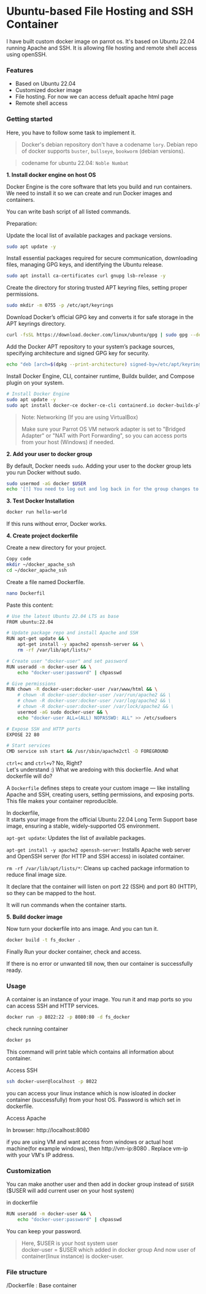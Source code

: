 # Ubuntu-based File Hosting and SSH Container

I have built custom docker image on parrot os. It's based on Ubuntu 22.04 running Apache and SSH. It is allowing file hosting and remote shell access using openSSH.

### Features
- Based on Ubuntu 22.04
- Customized docker image
- File hosting. For now we can access defualt apache html page
- Remote shell access

### Getting started
Here, you have to follow some task to implement it.

> Docker's debian repository don't have a codename ```lory```.
> Debian repo of docker supports ```buster```, ```bullseye```, ```bookworm``` (debian versions).

> codename for ubuntu 22.04: ```Noble Numbat```

**1. Install docker engine on host OS**

Docker Engine is the core software that lets you build and run containers. We need to install it so we can create and run Docker images and containers.

You can write bash script of all listed commands. 

Preparation:

Update the local list of available packages and package versions.
```bash
sudo apt update -y 
```

Install essential packages required for secure communication, downloading files, managing GPG keys, and identifying the Ubuntu release.
```bash
sudo apt install ca-certificates curl gnupg lsb-release -y
```

Create the directory for storing trusted APT keyring files, setting proper permissions.
```bash
sudo mkdir -m 0755 -p /etc/apt/keyrings
```

Download Docker’s official GPG key and converts it for safe storage in the APT keyrings directory.
```bash
curl -fsSL https://download.docker.com/linux/ubuntu/gpg | sudo gpg --dearmor -o /etc/apt/keyrings/docker.gpg
```

Add the Docker APT repository to your system’s package sources, specifying architecture and signed GPG key for security.
```bash
echo "deb [arch=$(dpkg --print-architecture) signed-by=/etc/apt/keyrings/docker.gpg] https://download.docker.com/linux/debian bookworm stable" | sudo tee /etc/apt/sources.list.d/docker.list > /dev/null
```

Install Docker Engine, CLI, container runtime, Buildx builder, and Compose plugin on your system.
```bash
# Install Docker Engine
sudo apt update -y
sudo apt install docker-ce docker-ce-cli containerd.io docker-buildx-plugin docker-compose-plugin -y
```

> Note: Networking (If you are using VirtualBox)
>
> Make sure your Parrot OS VM network adapter is set to "Bridged Adapter" or "NAT with Port Forwarding", so you can access ports from your host (Windows) if needed.


**2. Add your user to docker group**

By default, Docker needs ```sudo```. Adding your user to the docker group lets you run Docker without sudo.

```bash
sudo usermod -aG docker $USER
echo '[!] You need to log out and log back in for the group changes to take effect.'
```

**3. Test Docker Installation**
```bash
docker run hello-world
```
If this runs without error, Docker works.


**4. Create project dockerfile**

Create a new directory for your project.

```bash
Copy code
mkdir ~/docker_apache_ssh
cd ~/docker_apache_ssh
```
Create a file named Dockerfile.

```bash
nano Dockerfil
```
Paste this content:
```bash
# Use the latest Ubuntu 22.04 LTS as base
FROM ubuntu:22.04

# Update package repo and install Apache and SSH
RUN apt-get update && \
    apt-get install -y apache2 openssh-server && \
    rm -rf /var/lib/apt/lists/*

# Create user "docker-user" and set password
RUN useradd -m docker-user && \
    echo "docker-user:password" | chpasswd

# Give permissions
RUN chown -R docker-user:docker-user /var/www/html && \
    # chown -R docker-user:docker-user /var/run/apache2 && \
    # chown -R docker-user:docker-user /var/log/apache2 && \
    # chown -R docker-user:docker-user /var/lock/apache2 && \
    usermod -aG sudo docker-user && \
    echo "docker-user ALL=(ALL) NOPASSWD: ALL" >> /etc/sudoers

# Expose SSH and HTTP ports
EXPOSE 22 80

# Start services
CMD service ssh start && /usr/sbin/apache2ctl -D FOREGROUND
```

```ctrl+c``` and ```ctrl+v```? No, Right?\
Let's understand :)
What we aredoing with this dockerfile. And what dockerfile will do?

A ```Dockerfile``` defines steps to create your custom image — like installing Apache and SSH, creating users, setting permissions, and exposing ports. This file makes your container reproducible.

In dockerfile,\
It starts your image from the official Ubuntu 22.04 Long Term Support base image, ensuring a stable, widely-supported OS environment. 

```apt-get update```: Updates the list of available packages.

```apt-get install -y apache2 openssh-server```: Installs Apache web server and OpenSSH server (for HTTP and SSH access) in isolated container.

```rm -rf /var/lib/apt/lists/*```: Cleans up cached package information to reduce final image size.

It declare that the container will listen on port 22 (SSH) and port 80 (HTTP), so they can be mapped to the host.

It will run commands when the container starts.

**5. Build docker image**

Now turn your dockerfile into ans image. And you can tun it.

```bash
docker build -t fs_docker .
```

Finally Run your docker container, check and access.

If there is no error or unwanted till now, then our container is successfully ready.


### Usage

A container is an instance of your image. You run it and map ports so you can access SSH and HTTP services.

```bash
docker run -p 8022:22 -p 8080:80 -d fs_docker
```

check running container
```bash
docker ps
```
This command will print table which contains all information about container.

Access SSH
```bash
ssh docker-user@localhost -p 8022
```
you can access your linux instance which is now isloated in docker container (successfully) from your host OS.
Password is which set in dockerfile.

Access Apache

In browser: http://localhost:8080


if you are using VM and want access from windows or actual host machine(for example windows), then http://vm-ip:8080 . Replace vm-ip with your VM's IP address.

### Customization

You can make another user and then add in docker group instead of ```$USER``` ($USER will add current user on your host system)


in dockerfile
```bash
RUN useradd -m docker-user && \
    echo "docker-user:password" | chpasswd
```

You can keep your password.

> Here, $USER is your host system user\
> docker-user = $USER which added in docker group
> And now user of container(linux instance) is docker-user.

### File structure

/Dockerfile : Base container 


